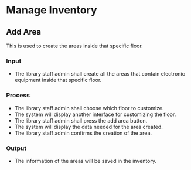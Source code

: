 # Manage Inventory
## Add Area
This is used to create the areas inside that specific floor.
### Input
-	The library staff admin shall create all the areas that contain electronic equipment inside that specific floor.
### Process
-	The library staff admin shall choose which floor to customize.
-	The system will display another interface for customizing the floor.
-	The library staff admin shall press the add area button.
-	The system will display the data needed for the area created.
-	The library staff admin confirms the creation of the area.
### Output 
-	The information of the areas will be saved in the inventory.



